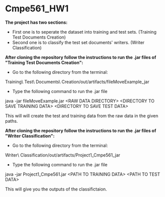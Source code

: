 # Cmpe561_HW1
**The project has two sections:**

* First one is to seperate the dataset into training and test sets. (Training Test Documents Creation) 
* Second one is to classify the test set documents' writers. (Writer Classification)

**After cloning the repository follow the instructions to run the .jar files of "Training Test Documents Creation":**
* Go to the following directory from the terminal:

Training\ Test\ Documents\ Creation/out/artifacts/fileMoveExample_jar
* Type the following command to run the .jar file

java -jar fileMoveExample.jar \<RAW DATA DIRECTORY\> \<DIRECTORY TO SAVE TRAINING DATA\> \<DIRECTORY TO SAVE TEST DATA\>

This will will create the test and training data from the raw data in the given paths.

**After cloning the repository follow the instructions to run the .jar files of "Writer Classification":**
* Go to the following directory from the terminal: 

Writer\ Classification/out/artifacts/Project1_Cmpe561_jar
* Type the following command to run the .jar file 

java -jar Project1_Cmpe561.jar \<PATH TO TRAINING DATA\> \<PATH TO TEST DATA\>

This will give you the outputs of the classifictaion.

